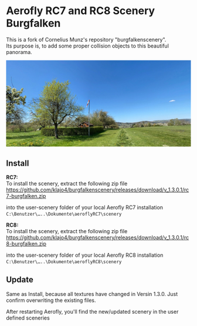 # Aerofly RC7 and RC8 Scenery Burgfalken
This is a fork of Cornelius Munz's repository "burgfalkenscenery".  
Its purpose is, to add some proper collision objects to this beautiful panorama.


![picture of sceney](/blender/resources/scene.jpg)


## Install
**RC7:**  
To install the scenery, extract the following zip file   
https://github.com/klajo4/burgfalkenscenery/releases/download/v_1.3.0.1/rc7-burgfalken.zip

into the user-scenery folder of your local Aerofly RC7 installation  
```C:\Benutzer\…..\Dokumente\aeroflyRC7\scenery``` 

**RC8:**  
To install the scenery, extract the following zip file   
https://github.com/klajo4/burgfalkenscenery/releases/download/v_1.3.0.1/rc8-burgfalken.zip

into the user-scenery folder of your local Aerofly RC8 installation  
```C:\Benutzer\…..\Dokumente\aeroflyRC8\scenery``` 


## Update
Same as Install, because all textures have changed in Versin 1.3.0. 
Just confirm overwriting the existing files.



After restarting Aerofly, you'll find the new/updated scenery in the user defined sceneries  
  
  


